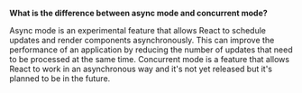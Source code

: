 **What is the difference between async mode and concurrent mode?**

Async mode is an experimental feature that allows React to schedule updates and render components asynchronously. This can improve the performance of an application by reducing the number of updates that need to be processed at the same time. Concurrent mode is a feature that allows React to work in an asynchronous way and it's not yet released but it's planned to be in the future.